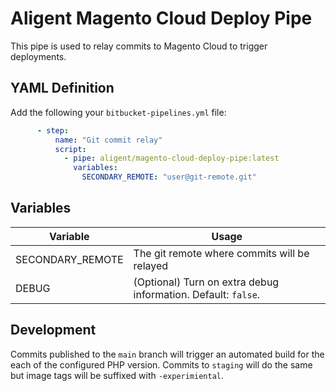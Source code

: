 # Aligent Magento Cloud Deploy Pipe

This pipe is used to relay commits to Magento Cloud to trigger deployments.

## YAML Definition

Add the following your `bitbucket-pipelines.yml` file:

```yaml
      - step:
          name: "Git commit relay"
          script:
            - pipe: aligent/magento-cloud-deploy-pipe:latest
              variables:
                SECONDARY_REMOTE: "user@git-remote.git"
```
## Variables

| Variable              | Usage                                                       |
| --------------------- | ----------------------------------------------------------- |
| SECONDARY_REMOTE      | The git remote where commits will be relayed|
| DEBUG                 | (Optional) Turn on extra debug information. Default: `false`. |

## Development

Commits published to the `main` branch  will trigger an automated build for the each of the configured PHP version.
Commits to `staging` will do the same but image tags will be suffixed with `-experimiental`.

